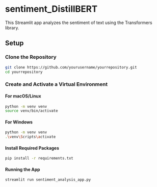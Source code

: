 # sentiment_DistillBERT


This Streamlit app analyzes the sentiment of text using the Transformers library.

## Setup

### Clone the Repository
```bash
git clone https://github.com/yourusername/yourrepository.git
cd yourrepository
```
### Create and Activate a Virtual Environment
#### For macOS/Linux
```bash
python -m venv venv
source venv/bin/activate  
```

#### For Windows
```bash
python -m venv venv
.\venv\Scripts\activate
```

#### Install Required Packages
```bash
pip install -r requirements.txt
```

#### Running the App
```bash
streamlit run sentiment_analysis_app.py
```
